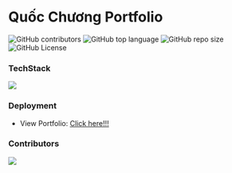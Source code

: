 # Quốc Chương Portfolio

![GitHub contributors](https://img.shields.io/github/contributors/bakaqc/bakaqc.github.io)
![GitHub top language](https://img.shields.io/github/languages/top/bakaqc/bakaqc.github.io)
![GitHub repo size](https://img.shields.io/github/repo-size/bakaqc/bakaqc.github.io)
![GitHub License](https://img.shields.io/github/license/bakaqc/bakaqc.github.io)

### TechStack
<img src="https://skillicons.dev/icons?i=react,typescript,scss,vite,html" />

### Deployment

- View Portfolio: [Click here!!!](https://bakaqc.github.io)

### Contributors
<a href="https://github.com/bakaqc/bakaqc.github.io/graphs/contributors">
  <img src="https://contrib.rocks/image?repo=bakaqc/bakaqc.github.io" />
</a>
